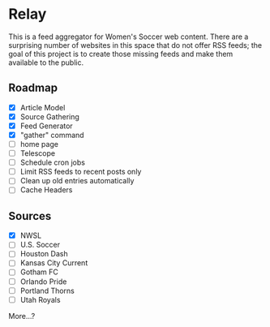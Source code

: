# Relay

This is a feed aggregator for Women's Soccer web content. There are a surprising number of websites in this space that do not offer RSS feeds; the goal of this project is to create those missing feeds and make them available to the public.

## Roadmap

- [x] Article Model
- [x] Source Gathering
- [x] Feed Generator
- [x] "gather" command
- [ ] home page
- [ ] Telescope
- [ ] Schedule cron jobs
- [ ] Limit RSS feeds to recent posts only
- [ ] Clean up old entries automatically
- [ ] Cache Headers

## Sources
- [x] NWSL
- [ ] U.S. Soccer
- [ ] Houston Dash
- [ ] Kansas City Current
- [ ] Gotham FC
- [ ] Orlando Pride
- [ ] Portland Thorns
- [ ] Utah Royals

More...?
